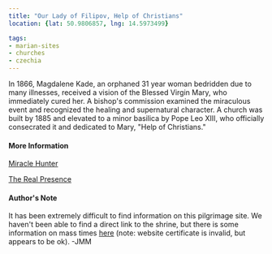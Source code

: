 ```yaml
---
title: "Our Lady of Filipov, Help of Christians"
location: {lat: 50.9806857, lng: 14.5973499}

tags:
- marian-sites
- churches
- czechia
---
```


In 1866, Magdalene Kade, an orphaned 31 year woman bedridden due to many illnesses, received a vision of the Blessed Virgin Mary, who immediately cured her.  A bishop's commission examined the miraculous event and recognized the healing and supernatural character.  A church was built by 1885 and elevated to a minor basilica by Pope Leo XIII, who officially consecrated it and dedicated to Mary, "Help of Christians."

#### More Information

[Miracle Hunter](https://www.miraclehunter.com/marian_apparitions/approved_apparitions/filippsdorf/index.html)

[The Real Presence](http://www.therealpresence.org/eucharst/misc/BVM/89_FILIPOV_96x96.pdf)



#### Author's Note

It has been extremely difficult to find information on this pilgrimage site.  We haven't been able to find a direct link to the shrine, but there is some information on mass times [here](http://cz.poutni-mista-sluknovsko.cz/bazilika-minor-panny-marie-pomocnice-krestanu-filipov.html) (note: website certificate is invalid, but appears to be ok).  -JMM